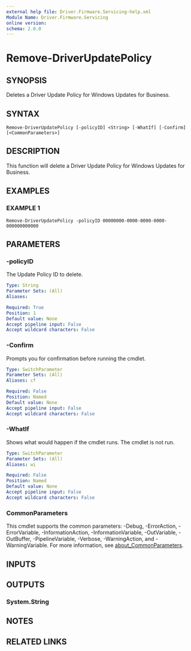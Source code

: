 ```yaml
---
external help file: Driver.Firmware.Servicing-help.xml
Module Name: Driver.Firmware.Servicing
online version:
schema: 2.0.0
---
```


# Remove-DriverUpdatePolicy

## SYNOPSIS
Deletes a Driver Update Policy for Windows Updates for Business.

## SYNTAX

```
Remove-DriverUpdatePolicy [-policyID] <String> [-WhatIf] [-Confirm] [<CommonParameters>]
```

## DESCRIPTION
This function will delete a Driver Update Policy for Windows Updates for Business.

## EXAMPLES

### EXAMPLE 1
```
Remove-DriverUpdatePolicy -policyID 00000000-0000-0000-0000-000000000000
```

## PARAMETERS

### -policyID
The Update Policy ID to delete.

```yaml
Type: String
Parameter Sets: (All)
Aliases:

Required: True
Position: 1
Default value: None
Accept pipeline input: False
Accept wildcard characters: False
```

### -Confirm
Prompts you for confirmation before running the cmdlet.

```yaml
Type: SwitchParameter
Parameter Sets: (All)
Aliases: cf

Required: False
Position: Named
Default value: None
Accept pipeline input: False
Accept wildcard characters: False
```

### -WhatIf
Shows what would happen if the cmdlet runs.
The cmdlet is not run.

```yaml
Type: SwitchParameter
Parameter Sets: (All)
Aliases: wi

Required: False
Position: Named
Default value: None
Accept pipeline input: False
Accept wildcard characters: False
```

### CommonParameters
This cmdlet supports the common parameters: -Debug, -ErrorAction, -ErrorVariable, -InformationAction, -InformationVariable, -OutVariable, -OutBuffer, -PipelineVariable, -Verbose, -WarningAction, and -WarningVariable. For more information, see [about_CommonParameters](http://go.microsoft.com/fwlink/?LinkID=113216).

## INPUTS

## OUTPUTS

### System.String
## NOTES

## RELATED LINKS
